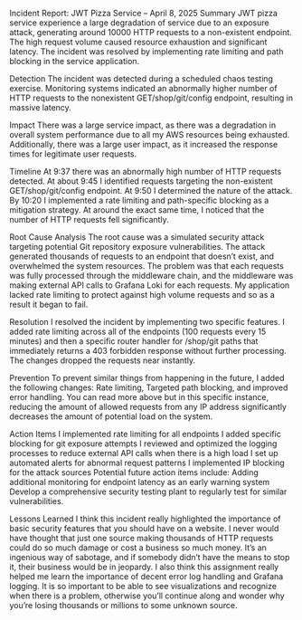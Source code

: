 Incident Report: JWT Pizza Service – April 8, 2025
Summary
JWT pizza service experience a large degradation of service due to an exposure attack, generating around 10000 HTTP requests to a non-existent endpoint. The high request volume caused resource exhaustion and significant latency. The incident was resolved by implementing rate limiting and path blocking in the service application.

Detection
The incident was detected during a scheduled chaos testing exercise. Monitoring systems indicated an abnormally higher number of HTTP requests to the nonexistent GET/shop/git/config endpoint, resulting in massive latency.

Impact
There was a large service impact, as there was a degradation in overall system performance due to all my AWS resources being exhausted. Additionally, there was a large user impact, as it increased the response times for legitimate user requests.

Timeline
At 9:37 there was an abnormally high number of HTTP requests detected.
At about 9:45 I identified requests targeting the non-existent GET/shop/git/config endpoint.
At 9:50 I determined the nature of the attack.
By 10:20 I implemented a rate limiting and path-specific blocking as a mitigation strategy.
At around the exact same time, I noticed that the number of HTTP requests fell significantly.

Root Cause Analysis
The root cause was a simulated security attack targeting potential Git repository exposure vulnerabilities. The attack generated thousands of requests to an endpoint that doesn’t exist, and overwhelmed the system resources. The problem was that each requests was fully processed through the middleware chain, and the middleware was making external API calls to Grafana Loki for each requests. My application lacked rate limiting to protect against high volume requests and so as a result it began to fail.

Resolution
I resolved the incident by implementing two specific features. I added rate limiting across all of the endpoints (100 requests every 15 minutes) and then a specific router handler for /shop/git paths that immediately returns a 403 forbidden response without further processing. The changes dropped the requests near instantly.

Prevention
To prevent similar things from happening in the future, I added the following changes: Rate limiting, Targeted path blocking, and improved error handling. You can read more above but in this specific instance, reducing the amount of allowed requests from any IP address significantly decreases the amount of potential load on the system.

Action Items
I implemented rate limiting for all endpoints
I added specific blocking for git exposure attempts
I reviewed and optimized the logging processes to reduce external API calls when there is a high load
I set up automated alerts for abnormal request patterns
I implemented IP blocking for the attack sources
Potential future action items include:
Adding additional monitoring for endpoint latency as an early warning system
Develop a comprehensive security testing plant to regularly test for similar vulnerabilities.

Lessons Learned
I think this incident really highlighted the importance of basic security features that you should have on a website. I never would have thought that just one source making thousands of HTTP requests could do so much damage or cost a business so much money. It’s an ingenious way of sabotage, and if somebody didn’t have the means to stop it, their business would be in jeopardy. I also think this assignment really helped me learn the importance of decent error log handling and Grafana logging. It is so important to be able to see visualizations and recognize when there is a problem, otherwise you’ll continue along and wonder why you’re losing thousands or millions to some unknown source.
